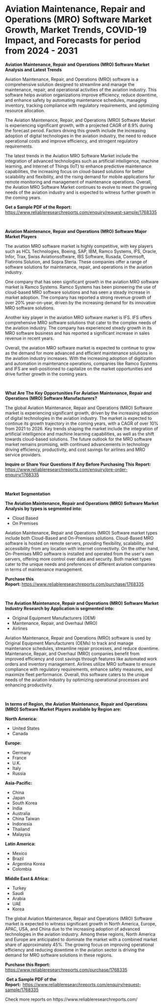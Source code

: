 <p><h1>Aviation Maintenance, Repair and Operations (MRO) Software Market Growth, Market Trends, COVID-19 Impact, and Forecasts for period from 2024 - 2031</h1></p><p><strong>Aviation Maintenance, Repair and Operations (MRO) Software Market Analysis and Latest Trends</strong></p>
<p><p>Aviation Maintenance, Repair, and Operations (MRO) software is a comprehensive solution designed to streamline and manage the maintenance, repair, and operational activities of the aviation industry. This software helps aviation organizations improve efficiency, reduce downtime, and enhance safety by automating maintenance schedules, managing inventory, tracking compliance with regulatory requirements, and optimizing resource allocation.</p><p>The Aviation Maintenance, Repair, and Operations (MRO) Software Market is experiencing significant growth, with a projected CAGR of 8.9% during the forecast period. Factors driving this growth include the increasing adoption of digital technologies in the aviation industry, the need to reduce operational costs and improve efficiency, and stringent regulatory requirements.</p><p>The latest trends in the Aviation MRO Software Market include the integration of advanced technologies such as artificial intelligence, machine learning, and Internet of Things (IoT) to enhance predictive maintenance capabilities, the increasing focus on cloud-based solutions for better scalability and flexibility, and the rising demand for mobile applications for remote monitoring and management of maintenance operations. Overall, the Aviation MRO Software Market continues to evolve to meet the growing needs of the aviation industry and is expected to witness further growth in the coming years.</p></p>
<p><strong>Get a Sample PDF of the Report:&nbsp;</strong> <a href="https://www.reliableresearchreports.com/enquiry/request-sample/1768335">https://www.reliableresearchreports.com/enquiry/request-sample/1768335</a></p>
<p>&nbsp;</p>
<p><strong>Aviation Maintenance, Repair and Operations (MRO) Software Major Market Players</strong></p>
<p><p>The aviation MRO software market is highly competitive, with key players such as HCL Technologies, Boeing, SAP, IBM, Ramco Systems, IFS, Oracle, Infor, Trax, Swiss Aviationsoftware, IBS Software, Rusada, Commsoft, Flatirons Solution, and Sopra Steria. These companies offer a range of software solutions for maintenance, repair, and operations in the aviation industry.</p><p>One company that has seen significant growth in the aviation MRO software market is Ramco Systems. Ramco Systems has been pioneering the use of cloud-based MRO software solutions and has seen a steady increase in market adoption. The company has reported a strong revenue growth of over 20% year-on-year, driven by the increasing demand for its innovative MRO software solutions.</p><p>Another key player in the aviation MRO software market is IFS. IFS offers comprehensive MRO software solutions that cater to the complex needs of the aviation industry. The company has experienced steady growth in its MRO software business and has reported a significant increase in sales revenue in recent years.</p><p>Overall, the aviation MRO software market is expected to continue to grow as the demand for more advanced and efficient maintenance solutions in the aviation industry increases. With the increasing adoption of digitization and automation in maintenance operations, companies like Ramco Systems and IFS are well-positioned to capitalize on the market opportunities and drive further growth in the coming years.</p></p>
<p>&nbsp;</p>
<p><strong>What Are The Key Opportunities For Aviation Maintenance, Repair and Operations (MRO) Software Manufacturers?</strong></p>
<p><p>The global Aviation Maintenance, Repair and Operations (MRO) Software market is experiencing significant growth, driven by the increasing adoption of digital technologies in the aviation industry. The market is expected to continue its growth trajectory in the coming years, with a CAGR of over 10% from 2021 to 2026. Key trends shaping the market include the integration of artificial intelligence and machine learning capabilities, as well as the shift towards cloud-based solutions. The future outlook for the MRO software market remains promising, with continued advancements in technology driving efficiency, productivity, and cost savings for airlines and MRO service providers.</p></p>
<p><strong>Inquire or Share Your Questions If Any Before Purchasing This Report:</strong> <a href="https://www.reliableresearchreports.com/enquiry/pre-order-enquiry/1768335">https://www.reliableresearchreports.com/enquiry/pre-order-enquiry/1768335</a></p>
<p>&nbsp;</p>
<p><strong>Market Segmentation</strong></p>
<p><strong>The Aviation Maintenance, Repair and Operations (MRO) Software Market Analysis by types is segmented into:</strong></p>
<p><ul><li>Cloud Based</li><li>On Premises</li></ul></p>
<p><p>Aviation Maintenance, Repair and Operations (MRO) Software market types include both Cloud-Based and On-Premises solutions. Cloud-Based MRO software is hosted on remote servers, providing flexibility, scalability, and accessibility from any location with internet connectivity. On the other hand, On-Premises MRO software is installed and operated from the user's own servers, offering more control over data and security. Both market types cater to the unique needs and preferences of different aviation companies in terms of maintenance management.</p></p>
<p><strong>Purchase this Report:&nbsp;</strong><a href="https://www.reliableresearchreports.com/purchase/1768335">https://www.reliableresearchreports.com/purchase/1768335</a></p>
<p>&nbsp;</p>
<p><strong>The Aviation Maintenance, Repair and Operations (MRO) Software Market Industry Research by Application is segmented into:</strong></p>
<p><ul><li>Original Equipment Manufacturers (OEM)</li><li>Maintenance, Repair, and Overhaul (MRO)</li><li>Airlines</li></ul></p>
<p><p>Aviation Maintenance, Repair and Operations (MRO) software is used by Original Equipment Manufacturers (OEMs) to track and manage maintenance schedules, streamline repair processes, and reduce downtime. Maintenance, Repair, and Overhaul (MRO) companies benefit from improved efficiency and cost savings through features like automated work orders and inventory management. Airlines utilize MRO software to ensure compliance with regulatory requirements, enhance safety measures, and maximize fleet performance. Overall, this software caters to the unique needs of the aviation industry by optimizing operational processes and enhancing productivity.</p></p>
<p>&nbsp;</p>
<p><strong>In terms of Region, the Aviation Maintenance, Repair and Operations (MRO) Software Market Players available by Region are:</strong></p>
<p>
    <p> <strong> North America: </strong>
        <ul>
            <li>United States</li>
            <li>Canada</li>
        </ul>
        </p> 
    <p> <strong> Europe: </strong>
        <ul>
            <li>Germany</li>
            <li>France</li>
            <li>U.K.</li>
            <li>Italy</li>
            <li>Russia</li>
        </ul>
        </p> 
    <p> <strong> Asia-Pacific: </strong>
        <ul>
            <li>China</li>
            <li>Japan</li>
            <li>South Korea</li>
            <li>India</li>
            <li>Australia</li>
            <li>China Taiwan</li>
            <li>Indonesia</li>
            <li>Thailand</li>
            <li>Malaysia</li>
        </ul>
        </p> 
    <p> <strong> Latin America: </strong>
        <ul>
            <li>Mexico</li>
            <li>Brazil</li>
            <li>Argentina Korea</li>
            <li>Colombia</li>
        </ul>
        </p> 
    <p> <strong> Middle East & Africa: </strong>
        <ul>
            <li>Turkey</li>
            <li>Saudi</li>
            <li>Arabia</li>
            <li>UAE</li>
            <li>Korea</li>
        </ul>
    </p>
    </p>
<p><p>The global Aviation Maintenance, Repair and Operations (MRO) Software market is expected to witness significant growth in North America, Europe, APAC, USA, and China due to the increasing adoption of advanced technologies in the aviation industry. Among these regions, North America and Europe are anticipated to dominate the market with a combined market share of approximately 45%. The growing focus on improving operational efficiency and reducing downtime in the aviation sector is driving the demand for MRO software solutions in these regions.</p></p>
<p><strong>Purchase this Report: </strong><a href="https://www.reliableresearchreports.com/purchase/1768335">https://www.reliableresearchreports.com/purchase/1768335</a></p>
<p>&nbsp;<strong>Get a Sample PDF of the Report:&nbsp;&nbsp;</strong><a href="https://www.reliableresearchreports.com/enquiry/request-sample/1768335">https://www.reliableresearchreports.com/enquiry/request-sample/1768335</a></p>
<p><strong></strong></p>
<p>Check more reports on https://www.reliableresearchreports.com/</p>